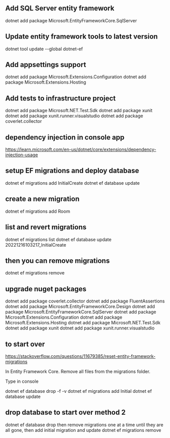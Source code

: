 
## Add SQL Server entity framework
dotnet add package Microsoft.EntityFrameworkCore.SqlServer

## Update entity framework tools to latest version
dotnet tool update --global dotnet-ef

## Add appsettings support
dotnet add package Microsoft.Extensions.Configuration
dotnet add package Microsoft.Extensions.Hosting


## Add tests to infrastructure project
dotnet add package Microsoft.NET.Test.Sdk
dotnet add package xunit
dotnet add package xunit.runner.visualstudio
dotnet add package coverlet.collector

## dependency injection in console app
https://learn.microsoft.com/en-us/dotnet/core/extensions/dependency-injection-usage


## setup EF migrations and deploy database
dotnet ef migrations add InitialCreate
dotnet ef database update

## create a new migration
dotnet ef migrations add Room

## list and revert migrations
dotnet ef migrations list
dotnet ef database update 20221216103217_InitialCreate

## then you can remove migrations
dotnet ef migrations remove

## upgrade nuget packages
dotnet add package coverlet.collector
dotnet add package FluentAssertions
dotnet add package Microsoft.EntityFrameworkCore.Design
dotnet add package Microsoft.EntityFrameworkCore.SqlServer
dotnet add package Microsoft.Extensions.Configuration
dotnet add package Microsoft.Extensions.Hosting
dotnet add package Microsoft.NET.Test.Sdk
dotnet add package xunit
dotnet add package xunit.runner.visualstudio

## to start over
https://stackoverflow.com/questions/11679385/reset-entity-framework-migrations

In Entity Framework Core.
Remove all files from the migrations folder.

Type in console

dotnet ef database drop -f -v
dotnet ef migrations add Initial
dotnet ef database update

## drop database to start over method 2
dotnet ef database drop
then remove migrations one at a time until they are all gone, then add initial migration and update
dotnet ef migrations remove

